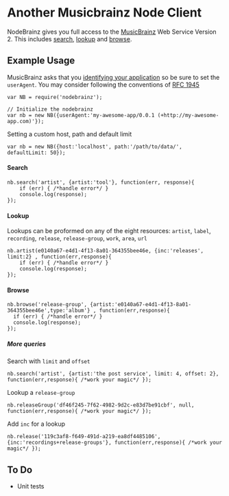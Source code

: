 # Another Musicbrainz Node Client

NodeBrainz gives you full access to the [MusicBrainz](http://musicbrainz.org/) Web Service Version 2. This includes [search](http://musicbrainz.org/doc/Development/XML_Web_Service/Version_2/Search), [lookup](http://musicbrainz.org/doc/Development/XML_Web_Service/Version_2/#Lookups) and [browse]().

## Example Usage

MusicBrainz asks that you [identifying your application](http://musicbrainz.org/doc/Development/XML_Web_Service/Version_2#Identifying_your_application_to_the_MusicBrainz_Web_Service) so be sure to set the `userAgent`. You may consider following the conventions of [RFC 1945](http://tools.ietf.org/html/rfc1945#section-3.7)

    var NB = require('nodebrainz');

    // Initialize the nodebrainz
    var nb = new NB({userAgent:'my-awesome-app/0.0.1 (+http://my-awesome-app.com)'});

Setting a custom host, path and default limit

    var nb = new NB({host:'localhost', path:'/path/to/data/', defaultLimit: 50});

#### Search

    nb.search('artist', {artist:'tool'}, function(err, response){
        if (err) { /*handle error*/ }
        console.log(response);
    });

#### Lookup

Lookups can be proformed on any of the eight resources:  `artist`, `label`, `recording`, `release`, `release-group`, `work`, `area`, `url`

    nb.artist(e0140a67-e4d1-4f13-8a01-364355bee46e, {inc:'releases', limit:2} , function(err,response){
        if (err) { /*handle error*/ }
        console.log(response);
    });

#### Browse

    nb.browse('release-group', {artist:'e0140a67-e4d1-4f13-8a01-364355bee46e',type:'album'} , function(err,response){
      if (err) { /*handle error*/ }
      console.log(response);
    });

##### More queries

Search with `limit` and `offset`

    nb.search('artist', {artist:'the post service', limit: 4, offset: 2}, function(err,response){ /*work your magic*/ });

Lookup a `release-group`

    nb.releaseGroup('df46f245-7f62-4982-9d2c-e83d7be91cbf', null, function(err,response){ /*work your magic*/ });

Add `inc` for a lookup

    nb.release('119c3af8-f649-491d-a219-ea8df4485106', {inc:'recordings+release-groups'}, function(err,response){ /*work your magic*/ });


## To Do

- Unit tests
